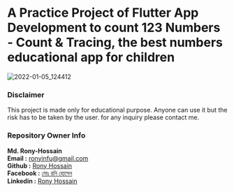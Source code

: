 # A Practice Project of Flutter App Development to count 123 Numbers - Count & Tracing, the best numbers educational app for children

![2022-01-05_124412](https://user-images.githubusercontent.com/95837116/148172905-01e37bba-4f35-44b2-b1c7-49a3bcc77ac8.png)

### Disclaimer
This project is made only for educational purpose. Anyone can use it but the risk has to be taken by the user.
for any inquiry please contact me.

### Repository Owner Info

__Md. Rony-Hossain__ <br>
__Email :__ [ ronyinfu@gmail.com ](mailto:ronyinfu@gmail.com) <br>
__Github :__ [Rony Hossain](https://github.com/Ronyinfu)<br>
__Facebook :__ [মোঃ রনি হোসেন ](https://www.facebook.com/Ronyinfu/) <br>
__Linkedin :__ [Rony Hossain](https://www.linkedin.com/in/ronyinfu/)
<br>
<br>
